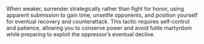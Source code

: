 When weaker, surrender strategically rather than fight for honor, using apparent submission to gain time, unsettle opponents, and position yourself for eventual recovery and counterattack. This tactic requires self-control and patience, allowing you to conserve power and avoid futile martyrdom while preparing to exploit the oppressor’s eventual decline.
